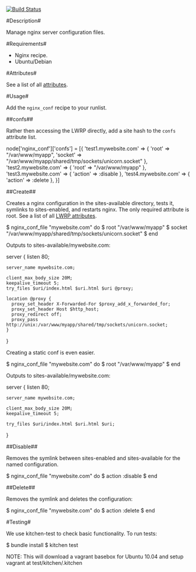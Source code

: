 [![Build Status](https://secure.travis-ci.org/firebelly/chef-nginx_conf.png)](http://travis-ci.org/firebelly/chef-nginx_conf)

#Description#

Manage nginx server configuration files.


#Requirements#
 
 * Nginx recipe.
 * Ubuntu/Debian


#Attributes#

See a list of all [attributes](https://github.com/firebelly/chef-nginx_conf/tree/master/attributes/default.rb).


#Usage#


Add the `nginx_conf` recipe to your runlist.


##confs##

Rather then accessing the LWRP directly, add a site hash to the `confs` attribute list.

  node['nginx_conf']['confs'] = [{
    'test1.mywebsite.com' => {
      'root' => "/var/www/myapp",
      'socket' => "/var/www/myapp/shared/tmp/sockets/unicorn.socket"
    },
    'test2.mywebsite.com' => {
      'root' => "/var/www/myapp"
    },
    'test3.mywebsite.com' => {
      'action' => :disable
    },
    'test4.mywebsite.com' => {
      'action' => :delete
    },
  }]

##Create##

Creates a nginx configuration in the sites-available directory, tests it, symlinks to sites-enabled, and restarts nginx.  The only required attribute is root.  See a list of all [LWRP attributes](https://github.com/firebelly/chef-nginx_conf/tree/master/resources/file.rb).

  $ nginx_conf_file "mywebsite.com" do
  $   root "/var/www/myapp"
  $   socket "/var/www/myapp/shared/tmp/sockets/unicorn.socket"
  $ end

Outputs to sites-available/mywebsite.com:
  
  server {
    listen 80;

    server_name mywebsite.com;

    client_max_body_size 20M;
    keepalive_timeout 5;
    try_files $uri/index.html $uri.html $uri @proxy;

    location @proxy {
      proxy_set_header X-Forwarded-For $proxy_add_x_forwarded_for;
      proxy_set_header Host $http_host;
      proxy_redirect off;
      proxy_pass http://unix:/var/www/myapp/shared/tmp/sockets/unicorn.socket;
    }
  }

Creating a static conf is even easier.
  
  $ nginx_conf_file "mywebsite.com" do
  $   root "/var/www/myapp"
  $ end

Outputs to sites-available/mywebsite.com:
    
  server {
    listen 80;

    server_name mywebsite.com;

    client_max_body_size 20M;
    keepalive_timeout 5;
    
    try_files $uri/index.html $uri.html $uri;
  }

##Disable##

Removes the symlink between sites-enabled and sites-available for the named configuration.

  $ nginx_conf_file "mywebsite.com" do
  $   action :disable
  $ end

##Delete##

Removes the symlink and deletes the configuration:

  $ nginx_conf_file "mywebsite.com" do
  $   action :delete
  $ end


#Testing#

We use kitchen-test to check basic functionality.  To run tests:

  $ bundle install
  $ kitchen test

NOTE: This will download a vagrant basebox for Ubuntu 10.04 and setup vagrant at test/kitchen/.kitchen